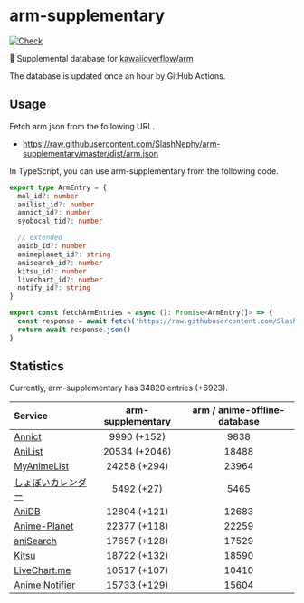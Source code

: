 # arm-supplementary

[![Check](https://github.com/SlashNephy/arm-supplementary/actions/workflows/check-node.yml/badge.svg)](https://github.com/SlashNephy/arm-supplementary/actions/workflows/check-node.yml)

💊 Supplemental database for [kawaiioverflow/arm](https://github.com/kawaiioverflow/arm)

The database is updated once an hour by GitHub Actions.

## Usage

Fetch arm.json from the following URL.

- https://raw.githubusercontent.com/SlashNephy/arm-supplementary/master/dist/arm.json

In TypeScript, you can use arm-supplementary from the following code.

```TypeScript
export type ArmEntry = {
  mal_id?: number
  anilist_id?: number
  annict_id?: number
  syobocal_tid?: number

  // extended
  anidb_id?: number
  animeplanet_id?: string
  anisearch_id?: number
  kitsu_id?: number
  livechart_id?: number
  notify_id?: string
}

export const fetchArmEntries = async (): Promise<ArmEntry[]> => {
  const response = await fetch('https://raw.githubusercontent.com/SlashNephy/arm-supplementary/master/dist/arm.json')
  return await response.json()
}
```

## Statistics

Currently, arm-supplementary has 34820 entries (+6923).

| Service                                     | arm-supplementary | arm / anime-offline-database |
| :------------------------------------------ | :---------------: | :--------------------------: |
| [Annict](https://annict.com)                |    9990 (+152)    |             9838             |
| [AniList](https://anilist.co)               |   20534 (+2046)   |            18488             |
| [MyAnimeList](https://myanimelist.net)      |   24258 (+294)    |            23964             |
| [しょぼいカレンダー](https://cal.syoboi.jp) |    5492 (+27)     |             5465             |
| [AniDB](https://anidb.net)                  |   12804 (+121)    |            12683             |
| [Anime-Planet](https://anime-planet.com)    |   22377 (+118)    |            22259             |
| [aniSearch](https://anisearch.com)          |   17657 (+128)    |            17529             |
| [Kitsu](https://kitsu.io)                   |   18722 (+132)    |            18590             |
| [LiveChart.me](https://livechart.me)        |   10517 (+107)    |            10410             |
| [Anime Notifier](https://notify.moe)        |   15733 (+129)    |            15604             |
